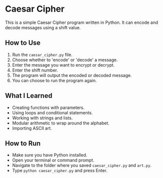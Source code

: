 # Caesar Cipher

This is a simple Caesar Cipher program written in Python. It can encode and decode messages using a shift value.

## How to Use

1.  Run the `caesar_cipher.py` file.
2.  Choose whether to 'encode' or 'decode' a message.
3.  Enter the message you want to encrypt or decrypt.
4.  Enter the shift number.
5.  The program will output the encoded or decoded message.
6.  You can choose to run the program again.

## What I Learned

* Creating functions with parameters.
* Using loops and conditional statements.
* Working with strings and lists.
* Modular arithmetic to wrap around the alphabet.
* Importing ASCII art.

## How to Run

* Make sure you have Python installed.
* Open your terminal or command prompt.
* Navigate to the folder where you saved `caesar_cipher.py` and `art.py`.
* Type `python caesar_cipher.py` and press Enter.
